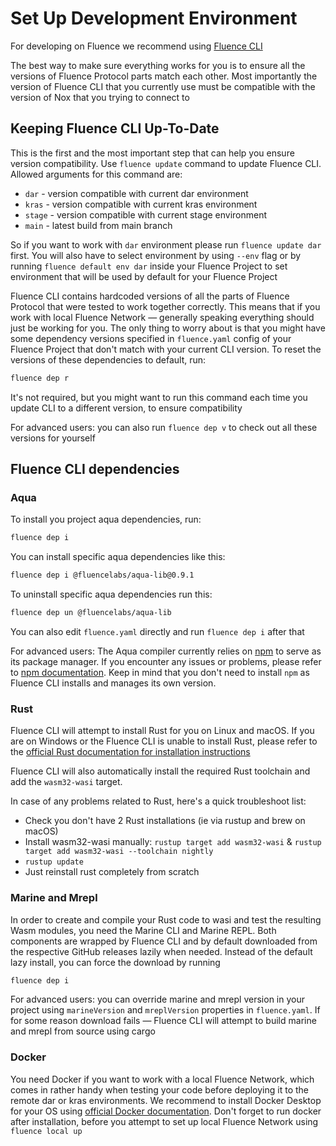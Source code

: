 # Set Up Development Environment

For developing on Fluence we recommend using [Fluence CLI](https://github.com/fluencelabs/fluence-cli)

The best way to make sure everything works for you is to ensure all the versions of Fluence Protocol parts match each other. Most importantly the version of Fluence CLI that you currently use must be compatible with the version of Nox that you trying to connect to

## Keeping Fluence CLI Up-To-Date

This is the first and the most important step that can help you ensure version compatibility. Use `fluence update` command to update Fluence CLI. Allowed arguments for this command are:

- `dar` - version compatible with current dar environment
- `kras` - version compatible with current kras environment
- `stage` - version compatible with current stage environment
- `main` - latest build from main branch

So if you want to work with `dar` environment please run `fluence update dar` first. You will also have to select environment by using `--env` flag or by running `fluence default env dar` inside your Fluence Project to set environment that will be used by default for your Fluence Project

Fluence CLI contains hardcoded versions of all the parts of Fluence Protocol that were tested to work together correctly. This means that if you work with local Fluence Network — generally speaking everything should just be working for you. The only thing to worry about is that you might have some dependency versions specified in `fluence.yaml` config of your Fluence Project that don't match with your current CLI version. To reset the versions of these dependencies to default, run:

```sh
fluence dep r
```

It's not required, but you might want to run this command each time you update CLI to a different version, to ensure compatibility

For advanced users: you can also run `fluence dep v` to check out all these versions for yourself

## Fluence CLI dependencies

### Aqua

To install you project aqua dependencies, run:

```sh
fluence dep i
```

You can install specific aqua dependencies like this:

```sh
fluence dep i @fluencelabs/aqua-lib@0.9.1
```

To uninstall specific aqua dependencies run this:

```sh
fluence dep un @fluencelabs/aqua-lib
```

You can also edit `fluence.yaml` directly and run `fluence dep i` after that

For advanced users: The Aqua compiler currently relies on [npm](https://www.npmjs.com/) to serve as its package manager. If you encounter any issues or problems, please refer to [npm documentation](https://docs.npmjs.com/). Keep in mind that you don't need to install `npm` as Fluence CLI installs and manages its own version.

### Rust

Fluence CLI will attempt to install Rust for you on Linux and macOS. If you are on Windows or the Fluence CLI is unable to install Rust, please refer to the [official Rust documentation for installation instructions](https://www.rust-lang.org/tools/install)

Fluence CLI will also automatically install the required Rust toolchain and add the `wasm32-wasi` target.

In case of any problems related to Rust, here's a quick troubleshoot list:
- Check you don't have 2 Rust installations (ie via rustup and brew on macOS)
- Install wasm32-wasi manually: `rustup target add wasm32-wasi` & `rustup target add wasm32-wasi --toolchain nightly`
- `rustup update`
- Just reinstall rust completely from scratch

### Marine and Mrepl

In order to create and compile your Rust code to wasi and test the resulting Wasm modules, you need the Marine CLI and Marine REPL. Both components are wrapped by Fluence CLI and by default downloaded from the respective GitHub releases lazily when needed. Instead of the default lazy install, you can force the download by running

```sh
fluence dep i
```

For advanced users: you can override marine and mrepl version in your project using `marineVersion` and `mreplVersion` properties in `fluence.yaml`. If for some reason download fails — Fluence CLI will attempt to build marine and mrepl from source using cargo 

### Docker

You need Docker if you want to work with a local Fluence Network, which comes in rather handy when testing your code before deploying it to the remote dar or kras environments. We recommend to install Docker Desktop for your OS using [official Docker documentation](https://docs.docker.com/desktop/). Don't forget to run docker after installation, before you attempt to set up local Fluence Network using `fluence local up`
